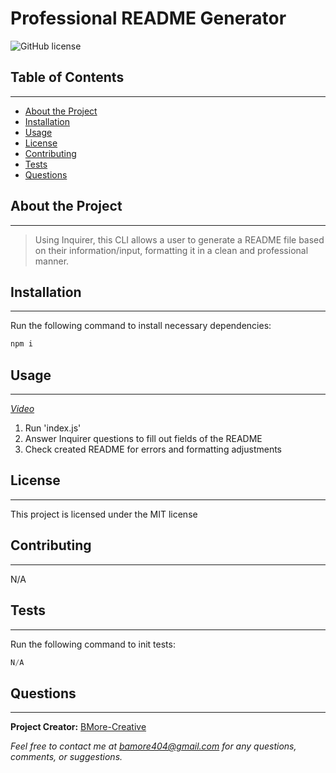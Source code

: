 # Professional README Generator
  ![GitHub license](https://img.shields.io/badge/license-MIT-blue.svg) 


## Table of Contents

---

- [About the Project](#about-the-project)
- [Installation](#installation)
- [Usage](#usage)
- [License](#license)
- [Contributing](#contributing)
- [Tests](#tests)
- [Questions](#questions)

## About the Project

---

>Using Inquirer, this CLI allows a user to generate a README file based on their information/input, formatting it in a clean and professional manner.

## Installation

---

Run the following command to install necessary dependencies:

```javascript
npm i
```

## Usage

---

*[Video](https://drive.google.com/file/d/1B_uCr0VAI-BepYXkwIdUX0JRGNtcjDZY/view)*

1. Run 'index.js' 
2. Answer Inquirer questions to fill out fields of the README 
3. Check created README for errors and formatting adjustments

## License

---

This project is licensed under the MIT license

## Contributing

---

N/A

## Tests

---

Run the following command to init tests:
```javascript
N/A
```

## Questions

---

**Project Creator:** [BMore-Creative](https://github.com/BMore-Creative)

*Feel free to contact me at bamore404@gmail.com for any questions, comments, or suggestions.*
